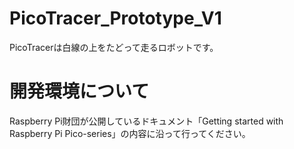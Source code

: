 # PicoTracer_Prototype_V1
PicoTracerは白線の上をたどって走るロボットです。

# 開発環境について
Raspberry Pi財団が公開しているドキュメント「Getting started with Raspberry Pi Pico-series」の内容に沿って行ってください。
